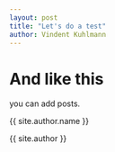 ```yaml
---
layout: post
title: "Let's do a test"
author: Vindent Kuhlmann
---
```


# And like this

you can add posts.<br/>

{{ site.author.name }}<br/>

{{ site.author }}<br/>
